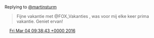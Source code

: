 Replying to [@martinsturm](https://twitter.com/martinsturm/status/705514569666461696)

> Fijne vakantie met @FOX\_Vakanties , was voor mij elke keer prima vakantie\. Geniet ervan\!

<img src="../../media/tweet.ico" width="12" /> [Fri Mar 04 09:38:43 +0000 2016](https://twitter.com/DromerDenker/status/705688917278900224)